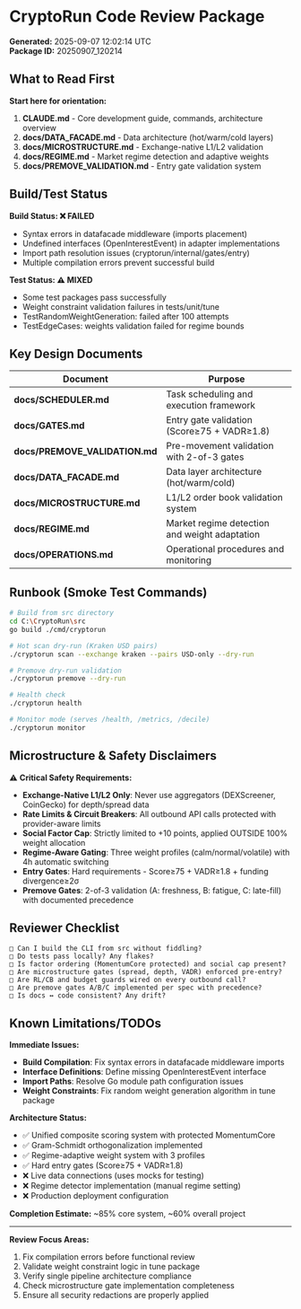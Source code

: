 # CryptoRun Code Review Package

**Generated:** 2025-09-07 12:02:14 UTC  
**Package ID:** 20250907_120214

## What to Read First

**Start here for orientation:**
1. **CLAUDE.md** - Core development guide, commands, architecture overview
2. **docs/DATA_FACADE.md** - Data architecture (hot/warm/cold layers) 
3. **docs/MICROSTRUCTURE.md** - Exchange-native L1/L2 validation
4. **docs/REGIME.md** - Market regime detection and adaptive weights
5. **docs/PREMOVE_VALIDATION.md** - Entry gate validation system

## Build/Test Status

**Build Status: ❌ FAILED**
- Syntax errors in datafacade middleware (imports placement)
- Undefined interfaces (OpenInterestEvent) in adapter implementations
- Import path resolution issues (cryptorun/internal/gates/entry)
- Multiple compilation errors prevent successful build

**Test Status: ⚠️ MIXED**  
- Some test packages pass successfully
- Weight constraint validation failures in tests/unit/tune
- TestRandomWeightGeneration: failed after 100 attempts
- TestEdgeCases: weights validation failed for regime bounds

## Key Design Documents

| Document | Purpose |
|----------|---------|
| **docs/SCHEDULER.md** | Task scheduling and execution framework |
| **docs/GATES.md** | Entry gate validation (Score≥75 + VADR≥1.8) |
| **docs/PREMOVE_VALIDATION.md** | Pre-movement validation with 2-of-3 gates |
| **docs/DATA_FACADE.md** | Data layer architecture (hot/warm/cold) |
| **docs/MICROSTRUCTURE.md** | L1/L2 order book validation system |
| **docs/REGIME.md** | Market regime detection and weight adaptation |
| **docs/OPERATIONS.md** | Operational procedures and monitoring |

## Runbook (Smoke Test Commands)

```bash
# Build from src directory
cd C:\CryptoRun\src
go build ./cmd/cryptorun

# Hot scan dry-run (Kraken USD pairs)
./cryptorun scan --exchange kraken --pairs USD-only --dry-run

# Premove dry-run validation
./cryptorun premove --dry-run

# Health check
./cryptorun health

# Monitor mode (serves /health, /metrics, /decile)
./cryptorun monitor
```

## Microstructure & Safety Disclaimers

⚠️ **Critical Safety Requirements:**

- **Exchange-Native L1/L2 Only**: Never use aggregators (DEXScreener, CoinGecko) for depth/spread data
- **Rate Limits & Circuit Breakers**: All outbound API calls protected with provider-aware limits
- **Social Factor Cap**: Strictly limited to +10 points, applied OUTSIDE 100% weight allocation  
- **Regime-Aware Gating**: Three weight profiles (calm/normal/volatile) with 4h automatic switching
- **Entry Gates**: Hard requirements - Score≥75 + VADR≥1.8 + funding divergence≥2σ
- **Premove Gates**: 2-of-3 validation (A: freshness, B: fatigue, C: late-fill) with documented precedence

## Reviewer Checklist

```
□ Can I build the CLI from src without fiddling?
□ Do tests pass locally? Any flakes?
□ Is factor ordering (MomentumCore protected) and social cap present?
□ Are microstructure gates (spread, depth, VADR) enforced pre-entry?
□ Are RL/CB and budget guards wired on every outbound call?
□ Are premove gates A/B/C implemented per spec with precedence?
□ Is docs ↔ code consistent? Any drift?
```

## Known Limitations/TODOs

**Immediate Issues:**
- **Build Compilation**: Fix syntax errors in datafacade middleware imports
- **Interface Definitions**: Define missing OpenInterestEvent interface  
- **Import Paths**: Resolve Go module path configuration issues
- **Weight Constraints**: Fix random weight generation algorithm in tune package

**Architecture Status:**
- ✅ Unified composite scoring system with protected MomentumCore
- ✅ Gram-Schmidt orthogonalization implemented  
- ✅ Regime-adaptive weight system with 3 profiles
- ✅ Hard entry gates (Score≥75 + VADR≥1.8)
- ❌ Live data connections (uses mocks for testing)
- ❌ Regime detector implementation (manual regime setting)
- ❌ Production deployment configuration

**Completion Estimate:** ~85% core system, ~60% overall project

---

**Review Focus Areas:**
1. Fix compilation errors before functional review
2. Validate weight constraint logic in tune package
3. Verify single pipeline architecture compliance
4. Check microstructure gate implementation completeness
5. Ensure all security redactions are properly applied